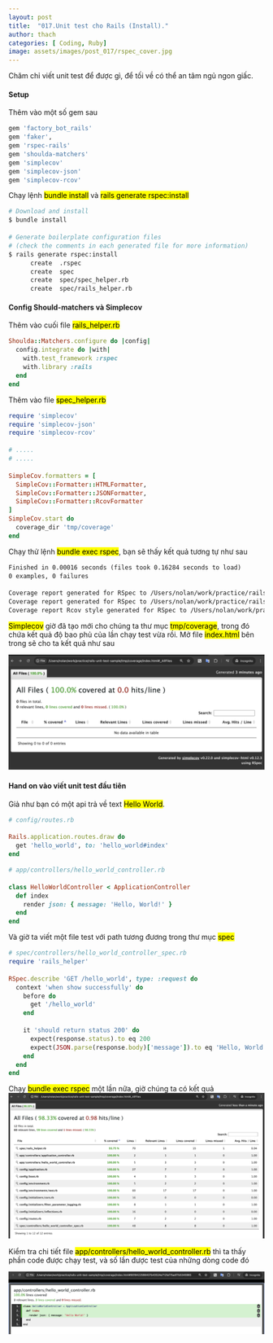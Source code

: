 ```yaml
---
layout: post
title:  "017.Unit test cho Rails (Install)."
author: thach
categories: [ Coding, Ruby]
image: assets/images/post_017/rspec_cover.jpg
---
```

Chăm chỉ viết unit test để được gì, để tối về có thể an tâm ngủ ngon giấc.

#### Setup
Thêm vào một số gem sau
```ruby
gem 'factory_bot_rails'
gem 'faker',
gem 'rspec-rails'
gem 'shoulda-matchers'
gem 'simplecov'
gem 'simplecov-json'
gem 'simplecov-rcov'
```
Chạy lệnh <mark>bundle install</mark> và <mark>rails generate rspec:install</mark>

```sh
# Download and install
$ bundle install

# Generate boilerplate configuration files
# (check the comments in each generated file for more information)
$ rails generate rspec:install
      create  .rspec
      create  spec
      create  spec/spec_helper.rb
      create  spec/rails_helper.rb
```

#### Config Should-matchers và Simplecov
Thêm vào cuối file <mark>rails_helper.rb</mark>
```ruby
Shoulda::Matchers.configure do |config|
  config.integrate do |with|
    with.test_framework :rspec
    with.library :rails
  end
end
```
Thêm vào file <mark>spec_helper.rb</mark>
```ruby
require 'simplecov'
require 'simplecov-json'
require 'simplecov-rcov'

# .....
# .....

SimpleCov.formatters = [
  SimpleCov::Formatter::HTMLFormatter,
  SimpleCov::Formatter::JSONFormatter,
  SimpleCov::Formatter::RcovFormatter
]
SimpleCov.start do
  coverage_dir 'tmp/coverage'
end
```
Chạy thử lệnh <mark>bundle exec rspec</mark>, bạn sẽ thấy kết quả tương tự như sau
```txt
Finished in 0.00016 seconds (files took 0.16284 seconds to load)
0 examples, 0 failures

Coverage report generated for RSpec to /Users/nolan/work/practice/rails-unit-test-sample/tmp/coverage. 0 / 0 LOC (100.0%) covered.
Coverage report generated for RSpec to /Users/nolan/work/practice/rails-unit-test-sample/tmp/coverage/coverage.json. 0 / 0 LOC (100.0%) covered.
Coverage report Rcov style generated for RSpec to /Users/nolan/work/practice/rails-unit-test-sample/tmp/coverage/rcov
```
<mark>Simplecov</mark> giờ đã tạo mới cho chúng ta thư mục <mark>tmp/coverage</mark>, trong đó chứa kết quả độ bao phủ của lần chạy test vừa rồi. Mở file <mark>index.html</mark> bên trong sẽ cho ta kết quả như sau

![Coverage result](/assets/images/post_017/simplecov_empty_result.png "Coverage result")

#### Hand on vào viết unit test đầu tiên
Giả như bạn có một api trả về text <mark>Hello World</mark>.

```ruby
# config/routes.rb

Rails.application.routes.draw do
  get 'hello_world', to: 'hello_world#index'
end
```

```ruby
# app/controllers/hello_world_controller.rb

class HelloWorldController < ApplicationController
  def index
    render json: { message: 'Hello, World!' }
  end
end
```
Và giờ ta viết một file test với path tương đương trong thư mục <mark>spec</mark>

```ruby
# spec/controllers/hello_world_controller_spec.rb
require 'rails_helper'

RSpec.describe 'GET /hello_world', type: :request do
  context 'when show successfully' do
    before do
      get '/hello_world'
    end

    it 'should return status 200' do
      expect(response.status).to eq 200
      expect(JSON.parse(response.body)['message']).to eq 'Hello, World!'
    end
  end
end

```
Chạy <mark>bundle exec rspec</mark> một lần nữa, giờ chúng ta có kết quả
![Coverage result](/assets/images/post_017/simplecov_first_result.png "Coverage result")

Kiểm tra chi tiết file <mark>app/controllers/hello_world_controller.rb</mark> thì ta thấy phần code được chạy test, và số lần được test của những dòng code đó

![Coverage result](/assets/images/post_017/simplecov_detail_result.png "Coverage result")
